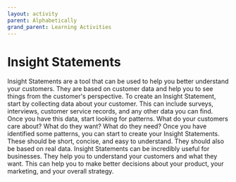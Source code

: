 ```yaml
---
layout: activity
parent: Alphabetically
grand_parent: Learning Activities
---
```


# Insight Statements
Insight Statements are a tool that can be used to help you better understand your customers. They are based on customer data and help you to see things from the customer's perspective. To create an Insight Statement, start by collecting data about your customer. This can include surveys, interviews, customer service records, and any other data you can find. Once you have this data, start looking for patterns. What do your customers care about? What do they want? What do they need? Once you have identified some patterns, you can start to create your Insight Statements. These should be short, concise, and easy to understand. They should also be based on real data. Insight Statements can be incredibly useful for businesses. They help you to understand your customers and what they want. This can help you to make better decisions about your product, your marketing, and your overall strategy.